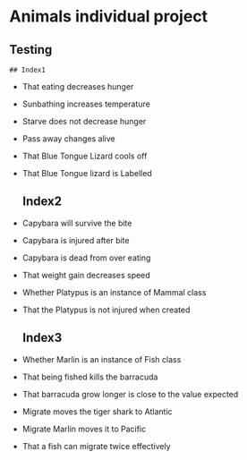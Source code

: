 # Animals individual project

## Testing

    ## Index1
- That eating decreases hunger
- Sunbathing increases temperature
- Starve does not decrease hunger
- Pass away changes alive
- That Blue Tongue Lizard cools off
- That Blue Tongue lizard is Labelled


    ## Index2
- Capybara will survive the bite
- Capybara is injured after bite
- Capybara is dead from over eating
- That weight gain decreases speed
- Whether Platypus is an instance of Mammal class
- That the Platypus is not injured when created

    ## Index3
- Whether Marlin is an instance of Fish class
- That being fished kills the barracuda
- That barracuda grow longer is close to the value expected
- Migrate moves the tiger shark to Atlantic
- Migrate Marlin moves it to Pacific
- That a fish can migrate twice effectively